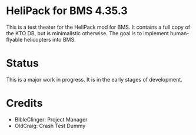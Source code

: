 # HeliPack for BMS 4.35.3

This is a test theater for the HeliPack mod for BMS. It contains a full copy of the KTO DB, but is minimalistic otherwise. The goal is to implement human-flyable helicopters into BMS.

# Status

This is a major work in progress. It is in the early stages of development.

# Credits

- BibleClinger: Project Manager
- OldCraig: Crash Test Dummy
